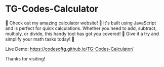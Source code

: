 # TG-Codes-Calculator
🎉 Check out my amazing calculator website! 🧮 It's built using JavaScript and is perfect for quick calculations. Whether you need to add, subtract, multiply, or divide, this handy tool has got you covered! 💯 Give it a try and simplify your math tasks today! 🌟

Live Demo: https://codesoftg.github.io/TG-Codes-Calculator/

Thanks for visiting!
